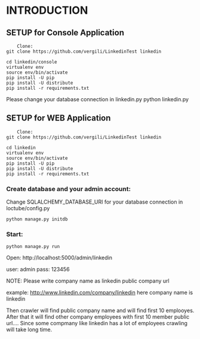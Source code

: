 # INTRODUCTION

## SETUP for Console Application 

    	Clone:
    git clone https://github.com/vergili/LinkedinTest linkedin 
    
    cd linkedin/console
    virtualenv env 
    source env/bin/activate 
    pip install -U pip 
    pip install -U distribute 
    pip install -r requirements.txt

Please change your database connection in linkedin.py
    python linkedin.py


## SETUP for WEB Application 

    	Clone:
    git clone https://github.com/vergili/LinkedinTest linkedin 
    
    cd linkedin
    virtualenv env 
    source env/bin/activate 
    pip install -U pip 
    pip install -U distribute 
    pip install -r requirements.txt
    
    
  
### Create database and your admin account:

Change SQLALCHEMY_DATABASE_URI for your database connection  in loctube/config.py

    python manage.py initdb
 
### Start: 
    
	python manage.py run

Open: http://localhost:5000/admin/linkedin

user: admin
pass: 123456


NOTE:  Please write company name as linkedin public company url 
       
example:  http://www.linkedin.com/company/linkedin
here company name is linkedin

Then crawler will find public company name and will find first 10 emplooyes. 
After that it will find other company employees with first 10 member public url....
Since some compmany like linkedin has a lot of employees crawling will take long time. 


